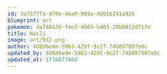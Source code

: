```yaml
---
id: 3a7577fa-d70e-46a9-989a-dd016241a92b
blueprint: art
pokemon: da748a36-f4e3-4969-b403-20b0812d71fe
title: Nacli
image: art/932.png
author: 4d8d6ede-5963-429f-9c2f-74b897007e0c
updated_by: 4d8d6ede-5963-429f-9c2f-74b897007e0c
updated_at: 1716677462
---
```

